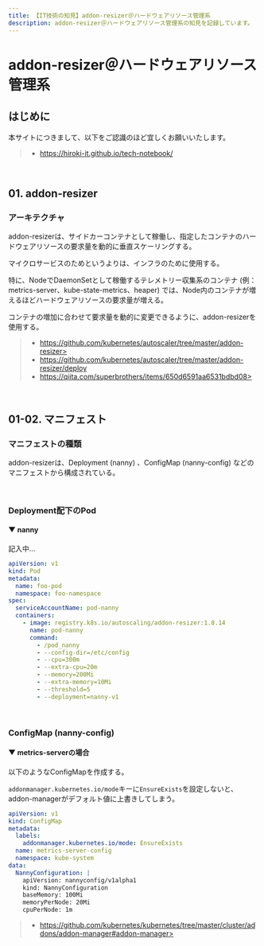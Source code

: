 ```yaml
---
title: 【IT技術の知見】addon-resizer＠ハードウェアリソース管理系
description: addon-resizer＠ハードウェアリソース管理系の知見を記録しています。
---
```


# addon-resizer＠ハードウェアリソース管理系

## はじめに

本サイトにつきまして、以下をご認識のほど宜しくお願いいたします。

> - https://hiroki-it.github.io/tech-notebook/

<br>

## 01. addon-resizer

### アーキテクチャ

addon-resizerは、サイドカーコンテナとして稼働し、指定したコンテナのハードウェアリソースの要求量を動的に垂直スケーリングする。

マイクロサービスのためというよりは、インフラのために使用する。

特に、NodeでDaemonSetとして稼働するテレメトリー収集系のコンテナ (例：metrics-server、kube-state-metrics、heaper) では、Node内のコンテナが増えるほどハードウェアリソースの要求量が増える。

コンテナの増加に合わせて要求量を動的に変更できるように、addon-resizerを使用する。

> - https://github.com/kubernetes/autoscaler/tree/master/addon-resizer>
> - https://github.com/kubernetes/autoscaler/tree/master/addon-resizer/deploy
> - https://qiita.com/superbrothers/items/650d6591aa6531bdbd08>

<br>

## 01-02. マニフェスト

### マニフェストの種類

addon-resizerは、Deployment (nanny) 、ConfigMap (nanny-config) などのマニフェストから構成されている。

<br>

### Deployment配下のPod

#### ▼ nanny

記入中...

```yaml
apiVersion: v1
kind: Pod
metadata:
  name: foo-pod
  namespace: foo-namespace
spec:
  serviceAccountName: pod-nanny
  containers:
    - image: registry.k8s.io/autoscaling/addon-resizer:1.8.14
      name: pod-nanny
      command:
        - /pod_nanny
        - --config-dir=/etc/config
        - --cpu=300m
        - --extra-cpu=20m
        - --memory=200Mi
        - --extra-memory=10Mi
        - --threshold=5
        - --deployment=nanny-v1
```

<br>

### ConfigMap (nanny-config)

#### ▼ metrics-serverの場合

以下のようなConfigMapを作成する。

`addonmanager.kubernetes.io/mode`キーに`EnsureExists`を設定しないと、addon-managerがデフォルト値に上書きしてしまう。

```yaml
apiVersion: v1
kind: ConfigMap
metadata:
  labels:
    addonmanager.kubernetes.io/mode: EnsureExists
  name: metrics-server-config
  namespace: kube-system
data:
  NannyConfiguration: |
    apiVersion: nannyconfig/v1alpha1
    kind: NannyConfiguration
    baseMemory: 100Mi
    memoryPerNode: 20Mi
    cpuPerNode: 1m
```

> - https://github.com/kubernetes/kubernetes/tree/master/cluster/addons/addon-manager#addon-manager>

<br>

